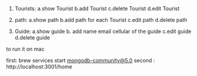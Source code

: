 
1. Tourists:
   a.show Tourist
   b.add Tourist
   c.delete Tourist
   d.edit Tourist

2. path:
   a.show path
   b.add path for each Tourist
   c.edit path
   d.delete path
3. Guide:
   a.show guide
   b. add name email cellular of the guide
   c.edit guide
   d.delete guide

to run it on mac

first: brew services start mongodb-community@5.0
second : http://localhost:3001/home
